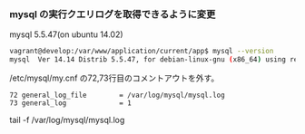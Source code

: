 ### mysql の実行クエリログを取得できるように変更
mysql 5.5.47(on ubuntu 14.02)

```sh
vagrant@develop:/var/www/application/current/app$ mysql --version
mysql  Ver 14.14 Distrib 5.5.47, for debian-linux-gnu (x86_64) using readline 6.3
```
/etc/mysql/my.cnf の72,73行目のコメントアウトを外す。

```text
72 general_log_file        = /var/log/mysql/mysql.log
73 general_log             = 1
```
tail -f /var/log/mysql/mysql.log